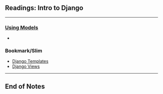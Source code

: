 ## Readings: Intro to Django
***

### [Using Models](https://developer.mozilla.org/en-US/docs/Learn/Server-side/Django/Models)
-


### Bookmark/Slim
- [Django Templates](https://developer.mozilla.org/en-US/docs/Learn/Server-side/Django/Home_page)
- [Django Views](https://developer.mozilla.org/en-US/docs/Learn/Server-side/Django/Generic_views)

***
 ## End of Notes
